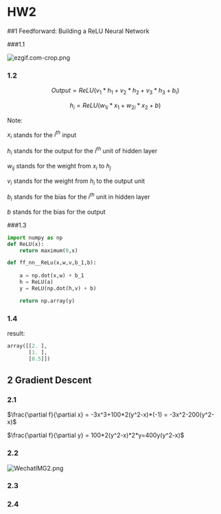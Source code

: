 # HW2

##1 Feedforward: Building a ReLU Neural Network

###1.1

![ezgif.com-crop.png](https://i.loli.net/2019/10/18/kxDdVMG5wyhg3mi.png)

### 1.2

$$ Output = ReLU(v_1*h_1+v_2*h_2+v_3*h_3+b_i) $$

$$ h_i = ReLU(w_{1i}*x_1+w_{2i}*x_2+b) $$

Note:

$x_i$ stands for the $i^{th}$ input

$h_i$ stands for the output for the $i^{th}$ unit of hidden layer

$w_{ij}$ stands for the weight from $x_i$ to $h_j$

$v_i$ stands for the weight from $h_i$ to the output unit

$b_i$ stands for the bias for the $i^{th}$ unit in hidden layer

$b$ stands for the bias for the output

 

###1.3

```python
import numpy as np
def ReLU(x):
    return maximum(0,x)

def ff_nn__ReLu(x,w,v,b_1,b):
    
    a = np.dot(x,w) + b_1
    h = ReLU(a)
    y = ReLU(np.dot(h,v) + b)

    return np.array(y)
```



### 1.4

result:

```python
array([[2. ],
       [1. ],
       [0.5]])
```



## 2 Gradient Descent

### 2.1

 $\frac{\partial f}{\partial x} = -3x^3+100*2(y^2-x)*(-1) = -3x^2-200(y^2-x)$

 $\frac{\partial f}{\partial y} = 100*2(y^2-x)*2*y=400y(y^2-x)$

### 2.2

![WechatIMG2.png](https://i.loli.net/2019/10/18/N3s7Lp1ha54dt2c.png)

### 2.3



### 2.4

